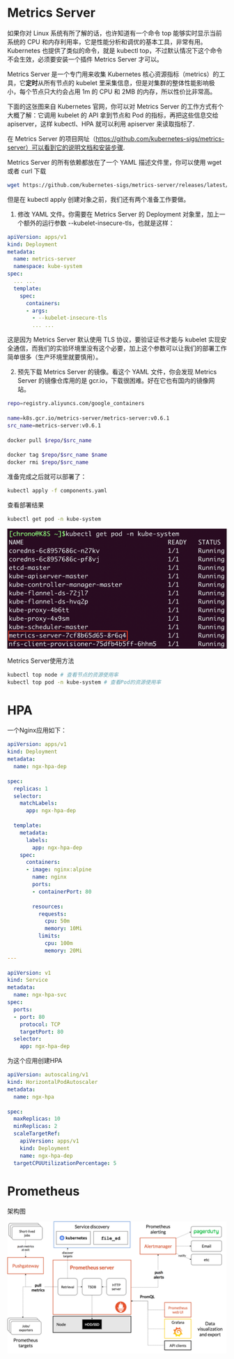 # Metrics Server
如果你对 Linux 系统有所了解的话，也许知道有一个命令 top 能够实时显示当前系统的 CPU 和内存利用率，它是性能分析和调优的基本工具，非常有用。Kubernetes 也提供了类似的命令，就是 kubectl top，不过默认情况下这个命令不会生效，必须要安装一个插件 Metrics Server 才可以。

Metrics Server 是一个专门用来收集 Kubernetes 核心资源指标（metrics）的工具，它**定时**从所有节点的 kubelet 里采集信息，但是对集群的整体性能影响极小，每个节点只大约会占用 1m 的 CPU 和 2MB 的内存，所以性价比非常高。

下面的这张图来自 Kubernetes 官网，你可以对 Metrics Server 的工作方式有个大概了解：它调用 kubelet 的 API 拿到节点和 Pod 的指标，再把这些信息交给 apiserver，这样 kubectl、HPA 就可以利用 apiserver 来读取指标了.

在 Metrics Server 的项目网址（https://github.com/kubernetes-sigs/metrics-server）可以看到它的说明文档和安装步骤.

Metrics Server 的所有依赖都放在了一个 YAML 描述文件里，你可以使用 wget 或者 curl 下载

```sh
wget https://github.com/kubernetes-sigs/metrics-server/releases/latest/download/components.yaml
```

但是在 kubectl apply 创建对象之前，我们还有两个准备工作要做。

1. 修改 YAML 文件。你需要在 Metrics Server 的 Deployment 对象里，加上一个额外的运行参数 --kubelet-insecure-tls，也就是这样：

```yaml
apiVersion: apps/v1
kind: Deployment
metadata:
  name: metrics-server
  namespace: kube-system
spec:
  ... ... 
  template:
    spec:
      containers:
      - args:
        - --kubelet-insecure-tls
        ... ... 
```

这是因为 Metrics Server 默认使用 TLS 协议，要验证证书才能与 kubelet 实现安全通信，而我们的实验环境里没有这个必要，加上这个参数可以让我们的部署工作简单很多（生产环境里就要慎用）。

2. 预先下载 Metrics Server 的镜像。看这个 YAML 文件，你会发现 Metrics Server 的镜像仓库用的是 gcr.io，下载很困难。好在它也有国内的镜像网站。

```sh
repo=registry.aliyuncs.com/google_containers

name=k8s.gcr.io/metrics-server/metrics-server:v0.6.1
src_name=metrics-server:v0.6.1

docker pull $repo/$src_name

docker tag $repo/$src_name $name
docker rmi $repo/$src_name
```

准备完成之后就可以部署了：

```sh
kubectl apply -f components.yaml
```

查看部署结果

```sh
kubectl get pod -n kube-system
```

![](./查看MetricsServer的POD是否正常.webp)

Metrics Server使用方法

```sh
kubectl top node # 查看节点的资源使用率
kubectl top pod -n kube-system # 查看Pod的资源使用率
```
# HPA

一个Nginx应用如下：

```yaml
apiVersion: apps/v1
kind: Deployment
metadata:
  name: ngx-hpa-dep

spec:
  replicas: 1
  selector:
    matchLabels:
      app: ngx-hpa-dep

  template:
    metadata:
      labels:
        app: ngx-hpa-dep
    spec:
      containers:
      - image: nginx:alpine
        name: nginx
        ports:
        - containerPort: 80

        resources:
          requests:
            cpu: 50m
            memory: 10Mi
          limits:
            cpu: 100m
            memory: 20Mi
---

apiVersion: v1
kind: Service
metadata:
  name: ngx-hpa-svc
spec:
  ports:
  - port: 80
    protocol: TCP
    targetPort: 80
  selector:
    app: ngx-hpa-dep
```

为这个应用创建HPA

```yaml
apiVersion: autoscaling/v1
kind: HorizontalPodAutoscaler
metadata:
  name: ngx-hpa

spec:
  maxReplicas: 10
  minReplicas: 2
  scaleTargetRef:
    apiVersion: apps/v1
    kind: Deployment
    name: ngx-hpa-dep
  targetCPUUtilizationPercentage: 5
```

# Prometheus

架构图

![](./Prometheus架构图.webp)










